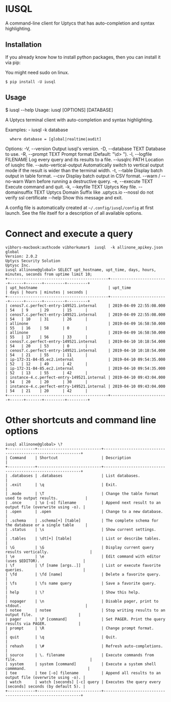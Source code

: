 # IUSQL
A command-line client for Uptycs that has auto-completion and syntax highlighting.

## Installation

If you already know how to install python packages, then you can install it via pip:

You might need sudo on linux.

```
$ pip install -U iusql
```
## Usage

$ iusql --help
Usage: iusql [OPTIONS] [DATABASE]

  A Uptycs terminal client with auto-completion and syntax highlighting.

  Examples:
    - iusql -k <uptycs keyfile> database

      where database = [global|realtime|audit]

Options:
  -V, --version           Output iusql's version.
  -D, --database TEXT     Database to use.
  -R, --prompt TEXT       Prompt format (Default: "\d> ").
  -l, --logfile FILENAME  Log every query and its results to a file.
  --iusqlrc PATH          Location of iusqlrc file.
  --auto-vertical-output  Automatically switch to vertical output mode if the
                          result is wider than the terminal width.
  -t, --table             Display batch output in table format.
  --csv                   Display batch output in CSV format.
  --warn / --no-warn      Warn before running a destructive query.
  -e, --execute TEXT      Execute command and quit.
  -k, --keyfile TEXT      Uptycs Key file.
  --domainsuffix TEXT     Uptycs Domain Suffix like .uptycs.io
  --nossl                 do not verify ssl certificate
  --help                  Show this message and exit.


A config file is automatically created at `~/.config/iusql/config` at first launch. See the file itself for a description of all available options.

# Connect and execute a query
```
vibhors-macbook:authcode vibhorkumar$  iusql  -k allinone_apikey.json global
Version: 2.0.2
Uptycs Security Solution
Uptysc Inc.
iusql allinone@global> SELECT upt_hostname, upt_time, days, hours, minutes, seconds from uptime limit 10;                                                                                                                  
+--------------------------------------------+-------------------------+------+-------+---------+---------+
| upt_hostname                               | upt_time                | days | hours | minutes | seconds |
+--------------------------------------------+-------------------------+------+-------+---------+---------+
| cenos7.c.perfect-entry-149521.internal     | 2019-04-09 22:55:08.000 | 54   | 9     | 29      | 15      |
| cenos7.c.perfect-entry-149521.internal     | 2019-04-09 22:55:08.000 | 54   | 10    | 31      | 26      |
| allinone                                   | 2019-04-09 16:58:50.000 | 55   | 16    | 58      | 0       |
| allinone                                   | 2019-04-09 16:58:50.000 | 55   | 17    | 56      | 33      |
| cenos7.c.perfect-entry-149521.internal     | 2019-04-10 10:18:54.000 | 54   | 20    | 53      | 0       |
| cenos7.c.perfect-entry-149521.internal     | 2019-04-10 10:18:54.000 | 54   | 21    | 55      | 11      |
| ip-172-31-84-85.ec2.internal               | 2019-04-10 09:54:35.000 | 52   | 12    | 49      | 42      |
| ip-172-31-84-85.ec2.internal               | 2019-04-10 09:54:35.000 | 52   | 13    | 55      | 42      |
| instance-4.c.perfect-entry-149521.internal | 2019-04-10 09:43:04.000 | 54   | 20    | 20      | 30      |
| instance-4.c.perfect-entry-149521.internal | 2019-04-10 09:43:04.000 | 54   | 21    | 20      | 42      |
+--------------------------------------------+-------------------------+------+-------+---------+---------+  
```

# Other shortcuts and command line options
```
iusql allinone@global> \?                                                                                                                                                                                                  
+------------+----------------------------+------------------------------------------------------------+
| Command    | Shortcut                   | Description                                                |
+------------+----------------------------+------------------------------------------------------------+
| .databases | .databases                 | List databases.                                            |
| .exit      | \q                         | Exit.                                                      |
| .mode      | \T                         | Change the table format used to output results.            |
| .once      | \o [-o] filename           | Append next result to an output file (overwrite using -o). |
| .open      | .open                      | Change to a new database.                                  |
| .schema    | .schema[+] [table]         | The complete schema for the database or a single table     |
| .status    | \s                         | Show current settings.                                     |
| .tables    | \dt[+] [table]             | List or describe tables.                                   |
| \G         | \G                         | Display current query results vertically.                  |
| \e         | \e                         | Edit command with editor (uses $EDITOR).                   |
| \f         | \f [name [args..]]         | List or execute favorite queries.                          |
| \fd        | \fd [name]                 | Delete a favorite query.                                   |
| \fs        | \fs name query             | Save a favorite query.                                     |
| help       | \?                         | Show this help.                                            |
| nopager    | \n                         | Disable pager, print to stdout.                            |
| notee      | notee                      | Stop writing results to an output file.                    |
| pager      | \P [command]               | Set PAGER. Print the query results via PAGER.              |
| prompt     | \R                         | Change prompt format.                                      |
| quit       | \q                         | Quit.                                                      |
| rehash     | \#                         | Refresh auto-completions.                                  |
| source     | \. filename                | Execute commands from file.                                |
| system     | system [command]           | Execute a system shell commmand.                           |
| tee        | tee [-o] filename          | Append all results to an output file (overwrite using -o). |
| watch      | watch [seconds] [-c] query | Executes the query every [seconds] seconds (by default 5). |
+------------+----------------------------+------------------------------------------------------------+
```

